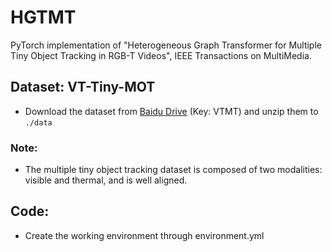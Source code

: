 # HGTMT
PyTorch implementation of  "Heterogeneous Graph Transformer for Multiple Tiny Object Tracking in RGB-T Videos", IEEE Transactions on MultiMedia.

## Dataset: VT-Tiny-MOT 
* Download the dataset from [Baidu Drive](https://pan.baidu.com/s/1VFUkv7h1US5Xgb_XpAInXg?pwd=VTMT) (Key: VTMT) and unzip them to `./data` 
### Note:
* The multiple tiny object tracking dataset is composed of two modalities: visible and thermal, and is well aligned.
## Code: 
 * Create the working environment through environment.yml
